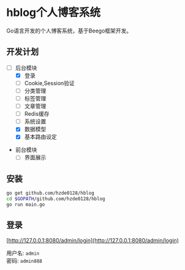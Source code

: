 # hblog个人博客系统

Go语言开发的个人博客系统，基于Beego框架开发。

## 开发计划

- [ ] 后台模块
  - [x] 登录
  - [ ] Cookie,Session验证
  - [ ] 分类管理
  - [ ] 标签管理
  - [ ] 文章管理
  - [ ] Redis缓存
  - [ ] 系统设置
  - [x] 数据模型
  - [x] 基本路由设定
- 前台模块
  - [ ] 界面展示

## 安装

```bash
go get github.com/hzde0128/hblog
cd $GOPATH/github.com/hzde0128/hblog
go run main.go
```

## 登录

[http://127.0.0.1:8080/admin/login](http://127.0.0.1:8080/admin/login)

用户名: `admin`  
密码: `admin888`

